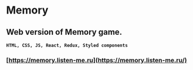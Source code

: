 # Memory

## Web version of Memory game.

**`HTML, CSS, JS, React, Redux, Styled components`**

### [https://memory.listen-me.ru](https://memory.listen-me.ru/)

